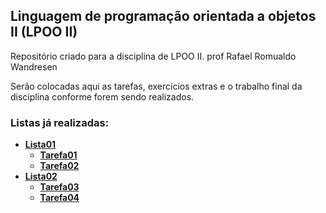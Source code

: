 ## Linguagem de programação orientada a objetos II (LPOO II)

Repositório criado para a disciplina de LPOO II. prof Rafael Romualdo Wandresen

Serão colocadas aqui as tarefas, exercícios extras e o trabalho final da disciplina conforme forem sendo realizados.

### Listas já realizadas:

- **[Lista01](./lista01/)**
  - **[Tarefa01](./lista01/src/tarefa01/)**
  - **[Tarefa02](./lista01/src/tarefa02/)**
- **[Lista02](./lista02/)**
  - **[Tarefa03](./lista02//src/tarefa03/)**
  - **[Tarefa04](./lista02/src/tarefa04/)**
